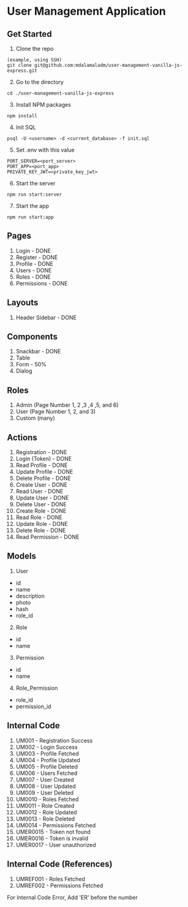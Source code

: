 # User Management Application

## Get Started
1. Clone the repo
```
(example, using SSH)
git clone git@github.com:mdalamaladm/user-management-vanilla-js-express.git
```
2. Go to the directory
```
cd ./user-management-vanilla-js-express
```
3. Install NPM packages
```
npm install
```
4. Init SQL
```
psql -U <username> -d <current_database> -f init.sql
```
5. Set .env with this value
```
PORT_SERVER=<port_server>
PORT_APP=<port_app>
PRIVATE_KEY_JWT=<private_key_jwt>
```
6. Start the server
```
npm run start:server
```
7. Start the app
```
npm run start:app
```

## Pages
1. Login - DONE
2. Register - DONE
3. Profile - DONE
4. Users - DONE
5. Roles - DONE
6. Permissions - DONE

## Layouts
1. Header Sidebar - DONE

## Components
1. Snackbar - DONE
2. Table
3. Form - 50%
4. Dialog

## Roles
1. Admin (Page Number 1, 2 ,3 ,4 ,5, and 6)
2. User (Page Number 1, 2, and 3)
3. Custom (many)

## Actions
1. Registration - DONE
2. Login (Token) - DONE
3. Read Profile - DONE
4. Update Profile - DONE
5. Delete Profile - DONE
6. Create User - DONE
7. Read User - DONE
8. Update User - DONE
9. Delete User - DONE
10. Create Role - DONE
11. Read Role - DONE
12. Update Role - DONE
13. Delete Role - DONE
14. Read Permission - DONE

## Models
1. User
- id
- name
- description
- photo
- hash
- role_id
2. Role
- id
- name
3. Permission
- id
- name
4. Role_Permission
- role_id
- permission_id

## Internal Code
1. UM001 - Registration Success
2. UM002 - Login Success
3. UM003 - Profile Fetched
4. UM004 - Profile Updated
5. UM005 - Profile Deleted
6. UM006 - Users Fetched
7. UM007 - User Created
8. UM008 - User Updated
9. UM009 - User Deleted
10. UM0010 - Roles Fetched
11. UM0011 - Role Created
12. UM0012 - Role Updated
13. UM0013 - Role Deleted
14. UM0014 - Permissions Fetched
15. UMER0015 - Token not found
16. UMER0016 - Token is invalid
17. UMER0017 - User unauthorized

## Internal Code (References)
1. UMREF001 - Roles Fetched
2. UMREF002 - Permissions Fetched

For Internal Code Error, Add 'ER' before the number


